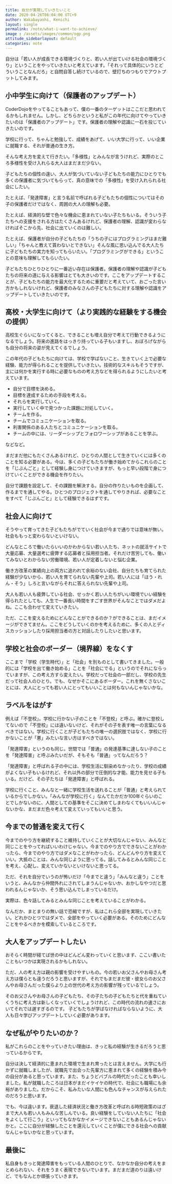 ```yaml
---
title: 自分が実現していきたいこと
date: 2020-04-26T06:04:00 UTC+9
author: Wakabayashi, Kenichi
layout: single
permalink: /note/what-i-want-to-achieve/
image : /assets/images/common/ogp.png
attitude_sidebarlayout: default
categories: note
---
```

自分は「若い人が成長できる環境づくりと、若い人が出ていける社会の環境づくり」ということをやっていきたいと考えています。「それって具体的にいうとどういうことなんだろ」と自問自答し続けているので、壁打ちのつもりでアウトプットしてみます。

## 小中学生に向けて（保護者のアップデート）
CoderDojoをやってることもあって、僕の一番のターゲットはここだと思われてるかもしれません。しかし、どちらかというと私がこの年代に向けてやっていきたいのは「保護者のアップデート」です。保護者の理解や認識に一石を投じていきたいのです。

学校に行って、ちゃんと勉強して、成績をあげて、いい大学に行って、いい企業に就職する、それが普通の生き方。

そんな考え方を変えて行きたい。「多様性」とみんなが言うけれど、実際のところ多様性を受け入れらる大人はまだまだ少ない。

子どもたちの個性の違い、大人が気づいていない子どもたちの能力にひとりでも多くの保護者に気づいてもらって、真の意味での「多様性」を受け入れられる社会にしたい。

たとえば、「発達障害」と言う名前で呼ばれる子どもたちの個性についてはその子の保護者だけではなく、周囲の大人の理解も必要。

たとえば、経済的な壁で色々な機会に恵まれていない子たちもいる。そういう子たちへの支援をされる方はたくさんあるけれど、保護者の理解、認識が変わらなければそこから先、社会に出ていくのは難しい。

たとえば、保護者が自分の子どもたちの「うちの子にはプログラミングはまだ難しい」「ちゃんと教えて貰わないとできない」そんな風に思い込んでる大人たちに子どもたちの実力を知ってもらいたい。「プログラミングができる」ということの意味も理解してもらいたい。

子どもたちひとりひとりに一番近い存在は保護者。保護者の理解や認識が子どもたちの将来の道に与える影響はとても大きいのです。ここをアップデートすることが、子どもたちの能力を最大化するために重要だと考えていて、おごった言い方かもしれないけれど、保護者のみなさんの子どもたちに対する理解や認識をアップデートしていきたいのです。

## 高校・大学生に向けて（より実践的な経験をする機会の提供）
高校生ぐらいになってくると、できることも増え自分で考えて行動できるようになるでしょう。将来の進路をはっきり持っている子もいますし、おぼろげながらも自分の将来の姿が見えてくるでしょう。

この年代の子どもたちに向けては、学校で学ばないこと、生きていく上で必要な経験、能力が得られることを提供していきたい。技術的なスキルもそうですが、主には何かを実行する時に必要なものの考え方などを得られるようにしたいと考えています。

- 自分で目標を決める。
- 目標を達成するための手段を考える。
- それらを実行していく。
- 実行していく中で見つかった課題に対処していく。
- チームを作る。
- チームでコミュニケーションを取る。
- 利害関係のある人たちとコミュニケーションを取る。
- チームの中には、リーダーシップとフォロワーシップがあることを学ぶ。

などなど。

まだまだ他にもたくさんあるけれど、ひとりの人間として生きていくには多くのことを知る必要がある。今は、多くの子どもたちが働き始めてからこれらのことを「じぶんごと」として経験し身につけていきますが、もっと早い段階で身につけていくことができる機会を作りたい。

自分で課題を設定して、その課題を解決する。自分の作りたいものを企画して、作るまでを通してやる。ひとつのプロジェクトを通してやりきれば、必要なことをすべて「じぶんごと」として経験できるはずです。

## 社会人に向けて
そうやって育ってきた子どもたちがでていく社会が今まで通りでは意味が無い。社会ももっと変わらないといけない。

どんなところで働いたらいいのかわからない若い人たち、ネットの就活サイトで大量応募、大量選考に疲弊する応募者と採用担当者。それだけ苦労しても、働いてみないとわからない労働環境、若い人が定着しないと悩む企業。

働き方改革の業績向上の両方に追われて余裕のない会社、自分たちも育てられた経験が少ないから、若い人を育てられない先輩や上司。若い人には「ほう・れん・そう」しろと言いながらそれに答えられない先輩や上司。

大人も若い人も疲弊している社会、せっかく若い人たちがいい環境でいい経験を得られたとしても、人生で一番長い時間をすごす世界がそんなことではダメだよね。ここも合わせて変えていきたい。

ただ、ここを変えるためにどんなことができるのか？ができることは、まだイメージができてません。ここをどうしていくのかを考えるために、多くの人とディスカッションしたり採用担当者の方と対話したりしたいと思います。

## 学校と社会のボーダー（境界線）をなくす
ここまで「学校（学生時代）」と「社会」を別ものとして書いてきました。一般的には「学校を出て働き始める」ことを「社会にでる」というのでそれにならっていますが、この考え方すら変えたい。学校だって社会の一部だし、学校の先生だって社会人のひとり。でも、なぜかそこにあるボーダー。これを無くさないことには、大人にとっても若い人にとってもいいことは何もないんじゃないかな。

## ラベルをはがす
例えば「不登校」。学校に行かない子のことを「不登校」と呼ぶ。確かに登校してないので「不登校」には違いないけど、それがその子を表す唯一の言葉になるべきではない。学校に行くことが子どもたちの唯一の選択肢ではなく、学校に行かないことが「悪」みたいな言い方はすべきではない。

「発達障害」というのも同じ。世間では「普通」の発達基準に達しない子のことを「発達障害」と呼ぶみたいだが、そもそも「普通」ってなんだろう？

「発達障害」と呼ばれる子の中には、学校生活に馴染めなかったり、学校の成績がよくない子もいるけれど、それ以外の部分で圧倒的な才能、能力を見せる子もいる。だけど、その子たちは「発達障害」と呼ばれる。

学校に行くこと、みんなと一緒に学校生活を送れることが「普通」と考えられているからでしかない。「みんなが学校に行く」なんてたかだか100年ぐらいのことでしかないのに、人間としての基準をそこに決めてしまわなくてもいいんじゃないかな、まだまだ色々考えて変えていってもいいと思う。

## 今までの普通を変えて行く
今までのやり方を継続すること維持していくことが大切なんじゃない、みんなと同じことをやってればいいわけじゃない。今までのやり方でできないことがわかったら、今までのやり方ではダメなことがわかったら、どんどんやり方を変えていい。大抵のことは、みんな同じように思ってる。話してみるとみんな同じことを考え、心配し、変えていかないといけないと思ってる。

ただ、それを自分でいうのが怖いだけ「今までと違う」「みんなと違う」ことをいうと、みんなから仲間外れにされてしまうんじゃないか、おかしなやつだと思われるんじゃないか、そう思い込んでしまっているだけ。

実際は、色々話してみるとみんな同じことを考えていることがわかる。

なんだか、まとまりの無い話で恐縮ですが、私はこれら全部を実現していきたい。どれかひとつではダメで、全部をやっていく必要がある。そのためにどんなことをやるべきかを模索しているところです。

## 大人をアップデートしたい
おそらく時間が経てば世の中はどんどん変わっていくと思います、ここい書いたこともいつかは実現されるかもしれない。

ただ、人の考え方は親の影響を受けやすいもの。今の若いお父さんやお母さん考え方は僕らとも違うだろうと思いますが、それでもまだまだ彼・彼女らのお父さんやお母さんだった僕らより上の世代の考え方の影響が残っているでしょう。

そのお父さんやお母さんの子どもたち、その子たちの子どもたちと代を重ねていくうちに考え方は新しくなっていくでしょうけれど、この時代の流れの速さにおいてそれでは遅すぎるのです。
子どもたちが学ばなければならないように、大人も日々学びアップデートしていく必要があります。

## なぜ私がやりたいのか？
私がこれらのことをやっていきたい理由は、きっと私の経験が生きるだろうと思っているからです。

自分は決して経済的に恵まれた環境で生まれ育ったとは言えません。大学にも行かずに就職しましたが、就職先で出会った先輩方に恵まれて多くの経験を積み今の自分があると思っています。また、ちょうどバブルの時代だったことも幸いしました。私が就職したころは日本がまだイケイケの時代で、社会にも職場にも余裕がありました。だからこそ、私みたいな人間にも色んなチャンスが与えられたのだろうと思います。

でも、今は違います。衰退した経済状況と働き方改革と呼ばれる時短政策のはざまで大人も若い人もみんな苦しんでいる。良い経験をしていない人たちに「社会をよくして行こう」といってもなかなかイメージできないこともあるんじゃないかと。ここに自分が経験したことを還元していくことが僕にできる社会への貢献なんじゃないかなと思っています。

## 最後に
私自身もきっと発達障害をもっている人間のひとりで、なかなか自分の考えをまとめられない、それをうまく表現できないでいます。まだまだ道のりは遠いけど、でもなんとか頑張っていきます。